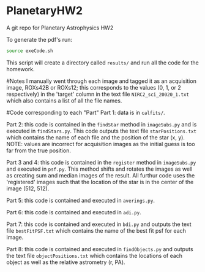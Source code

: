 # PlanetaryHW2
A git repo for Planetary Astrophysics HW2

To generate the pdf's run:
```bash
source exeCode.sh
```
This script will create a directory called `results/` and run all the code for the homework.

#Notes
I manually went through each image and tagged it as an acquisition image, ROXs42B or ROXs12; this corresponds to the values (0, 1, or 2 respectively) in the 'target' column in the text file `NIRC2_sci_20020_1.txt` which also contains a list of all the file names. 

#Code corresponding to each "Part"
Part 1: data is in `calfits/`.

Part 2: this code is contained in the `findStar` method in `imageSubs.py` and is executed in `findStars.py`. This code outputs the text file `starPositions.txt` which contains the name of each file and the position of the star (x, y). NOTE: values are incorrect for acquisition images as the initial guess is too far from the true position. 

Part 3 and 4: this code is contained in the `register` method in `imageSubs.py` and executed in `psf.py`. This method shifts and rotates the images as well as creating sum and median images of the result. All furthur code uses the 'registered' images such that the location of the star is in the center of the image (512, 512).

Part 5: this code is contained and executed in `averings.py`.

Part 6: this code is contained and executed in `adi.py`.

Part 7: this code is contained and executed in `bdi.py` and outputs the text file `bestFitPSF.txt` which contains the name of the best fit psf for each image.

Part 8: this code is contained and executed in `findObjects.py` and outputs the text file `objectPositions.txt` which contains the locations of each object as well as the relative astrometry (r, PA).
